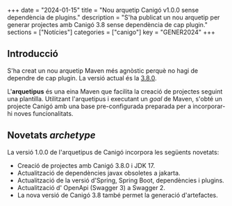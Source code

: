 +++
date = "2024-01-15"
title = "Nou arquetip Canigó v1.0.0 sense dependència de plugins."
description = "S'ha publicat un nou arquetip per generar projectes amb Canigó 3.8 sense dependència de cap plugin."
sections = ["Notícies"]
categories = ["canigo"]
key = "GENER2024"
+++

## Introducció
S'ha creat un nou arquetip Maven més agnòstic perquè no hagi de dependre de cap plugin. La versió actual és la [3.8.0](/plataformes/canigo/documentacio-per-versions/3.8LTS/3.8.0/).

L'**arquetipus** és una eina Maven que facilita la creació de projectes seguint una plantilla. Utilitzant l'arquetipus i 
executant un _goal_ de Maven, s'obté un projecte Canigó amb una base pre-configurada preparada per a incorporar-hi noves funcionalitats.



## Novetats _archetype_

La versió 1.0.0 de l'arquetipus de Canigó incorpora les següents novetats:

- Creació de projectes amb Canigó 3.8.0 i JDK 17.
- Actualització de dependències javax obsoletes a jakarta.
- Actualització de la versió d'Spring, Spring Boot, dependències i plugins.
- Actualització d' OpenApi (Swagger 3)  a Swagger 2.
- La nova versió de Canigó 3.8 també permet la generació d'artefactes.

